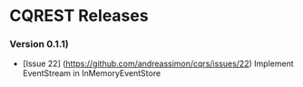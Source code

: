 # CQREST Releases #

### Version 0.1.1) ###

* [Issue 22] (https://github.com/andreassimon/cqrs/issues/22) Implement EventStream in InMemoryEventStore
